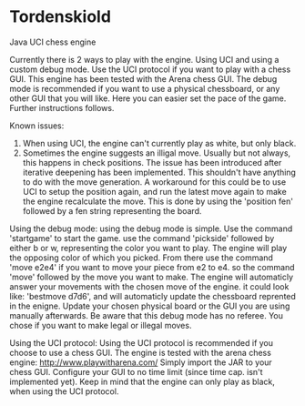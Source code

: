 # Tordenskiold
Java UCI chess engine 

Currently there is 2 ways to play with the engine. Using UCI and using a custom debug mode. 
Use the UCI protocol if you want to play with a chess GUI. This engine has been tested with the Arena chess GUI. 
The debug mode is recommended if you want to use a physical chessboard, or any other GUI that you will like. 
Here you can easier set the pace of the game. Further instructions follows.

Known issues:
  1. When using UCI, the engine can't currently play as white, but only black. 
  2. Sometimes the engine suggests an illigal move. Usually but not always, this happens in check positions. 
    The issue has been introduced after iterative deepening has been implemented. 
    This shouldn't have anything to do with the move generation.
    A workaround for this could be to use UCI to setup the position again, 
      and run the latest move again to make the engine recalculate the move. 
      This is done by using the 'position fen' followed by a fen string representing the board.
      
Using the debug mode:
  using the debug mode is simple. Use the command 'startgame' to start the game. 
    use the command 'pickside' followed by either b or w, representing the color you want to play. 
    The engine will play the opposing color of which you picked.
    From there use the command 'move e2e4' if you want to move your piece from e2 to e4. so the command 'move' 
    followed by the move you want to make. The engine will automaticly answer your movements with the chosen move of the engine. 
    it could look like: 'bestmove d7d6', and will automaticly update the chessboard reprented in the enigne. 
    Update your chosen physical board or the GUI you are using manually afterwards.
    Be aware that this debug mode has no referee. You chose if you want to make legal or illegal moves. 
    
Using the UCI protocol:
  Using the UCI protocol is recommended if you choose to use a chess GUI. 
  The engine is tested with the arena chess engine: http://www.playwitharena.com/
  Simply import the JAR to your chess GUI. Configure your GUI to no time limit (since time cap. isn't implemented yet). 
  Keep in mind that the engine can only play as black, when using the UCI protocol. 
